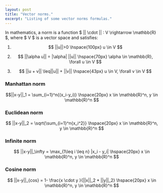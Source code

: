 ```yaml
---
layout: post
title: "Vector norms."
excerpt: "Listing of some vector norms formulas."
---
```


In mathematics, a norm is a function
$ || \cdot || : V \rightarrow \mathbb{R} $,
where $ V $ is a vector space and satisfies:

1. $$ ||u||>0 \hspace{100px} u \in V $$

2. $$ ||\alpha u|| = |\alpha| ||u|| \hspace{70px}  \alpha \in \mathbb{R}, \forall u \in V $$

3. $$ ||u + v|| \leq||u|| + ||v|| \hspace{43px}  u \in V, \forall v \in V $$

### Manhattan norm

$$||x-y||_1 = \sum_{i=1}^n{(x_i-y_i)}  \hspace{20px} x \in \mathbb{R}^n, y \in \mathbb{R}^n $$

### Euclidean norm

$$ ||x-y||_2 = \sqrt{\sum_{i=1}^n{x_i^2}} \hspace{20px} x \in \mathbb{R}^n, y \in \mathbb{R}^n $$

### Infinite norm

$$ ||x-y||_\infty = \max_{1\leq i \leq n} |x_i - y_i| \hspace{20px} x \in \mathbb{R}^n, y \in \mathbb{R}^n $$

### Cosine norm

$$ ||x-y||_{cos} = 1- \frac{x \cdot y }{||x||_2 * ||y||_2} \hspace{20px} x \in \mathbb{R}^n, y \in \mathbb{R}^n $$
